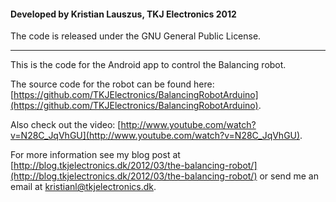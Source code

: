 #### Developed by Kristian Lauszus, TKJ Electronics 2012

The code is released under the GNU General Public License.
_________

This is the code for the Android app to control the Balancing robot.

The source code for the robot can be found here: [https://github.com/TKJElectronics/BalancingRobotArduino](https://github.com/TKJElectronics/BalancingRobotArduino).

Also check out the video: [http://www.youtube.com/watch?v=N28C_JqVhGU](http://www.youtube.com/watch?v=N28C_JqVhGU).

For more information see my blog post at [http://blog.tkjelectronics.dk/2012/03/the-balancing-robot/](http://blog.tkjelectronics.dk/2012/03/the-balancing-robot/) or send me an email at <a href="mailto:kristianl@tkjelectronics.dk?Subject=BalanduinoAndroidApp">kristianl@tkjelectronics.dk</a>.